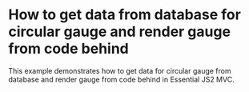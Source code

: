 # How to get data from database for circular gauge and render gauge from code behind
This example demonstrates how to get data for circular gauge from database and render gauge from code behind in Essential JS2 MVC.
